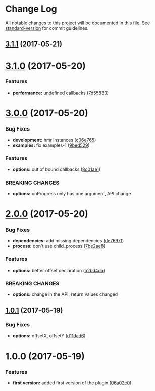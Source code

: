 # Change Log

All notable changes to this project will be documented in this file. See [standard-version](https://github.com/conventional-changelog/standard-version) for commit guidelines.

<a name="3.1.1"></a>
## [3.1.1](https://github.com/pixelass/parallazy/compare/v3.1.0...v3.1.1) (2017-05-21)



<a name="3.1.0"></a>
# [3.1.0](https://github.com/pixelass/parallazy/compare/v3.0.0...v3.1.0) (2017-05-20)


### Features

* **performance:** undefined callbacks ([7d55833](https://github.com/pixelass/parallazy/commit/7d55833))



<a name="3.0.0"></a>
# [3.0.0](https://github.com/pixelass/parallazy/compare/v2.0.0...v3.0.0) (2017-05-20)


### Bug Fixes

* **development:** hmr instances ([c06e765](https://github.com/pixelass/parallazy/commit/c06e765))
* **examples:** fix examples-1 ([9bed529](https://github.com/pixelass/parallazy/commit/9bed529))


### Features

* **options:** out of bound callbacks ([8c01ae1](https://github.com/pixelass/parallazy/commit/8c01ae1))


### BREAKING CHANGES

* **options:** onProgress only has one argument, API change



<a name="2.0.0"></a>
# [2.0.0](https://github.com/pixelass/parallazy/compare/v1.0.1...v2.0.0) (2017-05-20)


### Bug Fixes

* **dependencies:** add missing dependencies ([de7697f](https://github.com/pixelass/parallazy/commit/de7697f))
* **process:** don't use child_process ([7be2ae8](https://github.com/pixelass/parallazy/commit/7be2ae8))


### Features

* **options:** better offset declaration ([a2bd4da](https://github.com/pixelass/parallazy/commit/a2bd4da))


### BREAKING CHANGES

* **options:** change in the API, return values changed



<a name="1.0.1"></a>
## [1.0.1](https://github.com/pixelass/parallazy/compare/v1.0.0...v1.0.1) (2017-05-19)


### Bug Fixes

* **options:** offsetX, offsetY ([d11dad6](https://github.com/pixelass/parallazy/commit/d11dad6))



<a name="1.0.0"></a>
# 1.0.0 (2017-05-19)


### Features

* **first version:** added first version of the plugin ([06a02e0](https://github.com/pixelass/parallazy/commit/06a02e0))
